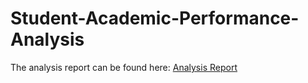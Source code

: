 # Student-Academic-Performance-Analysis

The analysis report can be found here:
[Analysis Report](https://github.com/schoi01/Student-Academic-Performance-Analysis/blob/main/Student%20Academic%20Performance%20Analysis%20Report.pdf)
